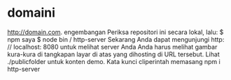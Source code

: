 # domaini
http://domain.com. engembangan Periksa repositori ini secara lokal, lalu:  $ npm saya $ node bin / http-server Sekarang Anda dapat mengunjungi http: // localhost: 8080 untuk melihat server Anda  Anda harus melihat gambar kura-kura di tangkapan layar di atas yang dihosting di URL tersebut. Lihat ./publicfolder untuk konten demo.  Kata kunci cliperintah memasang npm i http-server
